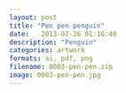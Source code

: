 ```yaml
---
layout: post
title: "Pen pen penguin"
date:   2013-07-26 01:16:40
description: "Penguin"
categories: artwork
formats: ai, pdf, png
filename: 0003-pen-pen.zip
image: 0003-pen-pen.jpg
---
```

